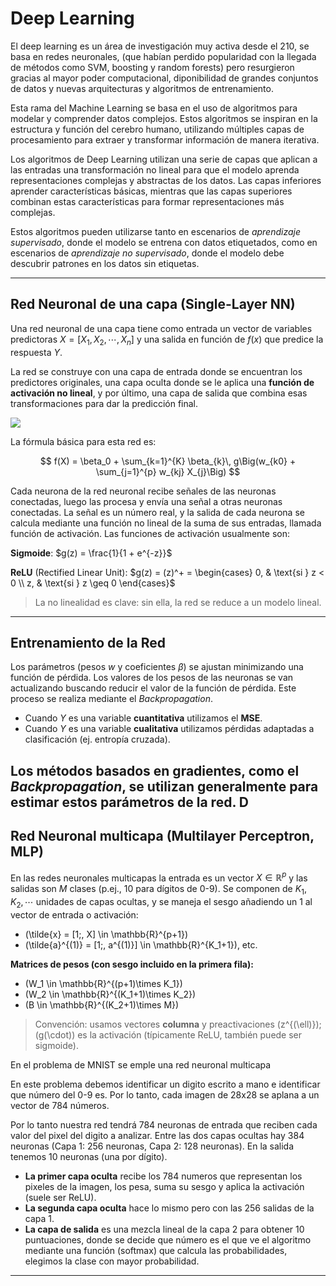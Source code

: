 # Deep Learning

El deep learning es un área de investigación muy activa desde el 210, se basa en redes neuronales, (que habían perdido popularidad con la llegada de métodos como SVM, boosting y random forests) pero resurgieron gracias al mayor poder computacional, diponibilidad de grandes conjuntos de datos y nuevas arquitecturas y algoritmos de entrenamiento.

Esta rama del Machine Learning se basa en el uso de algoritmos para modelar y comprender datos complejos. Estos algoritmos se inspiran en la estructura y función del cerebro humano, utilizando múltiples capas de procesamiento para extraer y transformar información de manera iterativa.

Los algoritmos de Deep Learning utilizan una serie de capas que aplican a las entradas una transformación no lineal para que el modelo aprenda representaciones complejas y abstractas de los datos. Las capas inferiores aprender características básicas, mientras que las capas superiores combinan estas características para formar representaciones más complejas.

Estos algoritmos pueden utilizarse tanto en escenarios de *aprendizaje supervisado*, donde el modelo se entrena con datos etiquetados, como en escenarios de *aprendizaje no supervisado*, donde el modelo debe descubrir patrones en los datos sin etiquetas.

---

## Red Neuronal de una capa (Single-Layer NN)

Una red neuronal de una capa tiene como entrada un vector de variables predictoras $X =[X_1, X_2, \cdots, X_n]$ y una salida en función de $f(x)$ que predice la respuesta $Y$.

La red se construye con una capa de entrada donde se encuentran los predictores originales, una capa oculta donde se le aplica una **función de activación no lineal**, y por último, una capa de salida que combina esas transformaciones para dar la predicción final.

![](https://commons.wikimedia.org/wiki/File:Colored_neural_network_es.svg)

La fórmula básica para esta red es:

$$
f(X) = \beta_0 + \sum_{k=1}^{K} \beta_{k}\, g\Big(w_{k0} + \sum_{j=1}^{p} w_{kj} X_{j}\Big)
$$

Cada neurona de la red neuronal recibe señales de las neuronas conectadas, luego las procesa y envía una señal a otras neuronas conectadas. La señal es un número real, y la salida de cada neurona se calcula mediante una función no lineal de la suma de sus entradas, llamada función de activación.
Las funciones de activación usualmente son:

**Sigmoide**: $g(z) = \frac{1}{1 + e^{-z}}$

**ReLU** (Rectified Linear Unit): $g(z) = (z)^+ = \begin{cases} 0, & \text{si } z < 0 \\ z, & \text{si } z \geq 0 \end{cases}$

> La no linealidad es clave: sin ella, la red se reduce a un modelo lineal.

---

## Entrenamiento de la Red

Los parámetros (pesos $w$ y coeficientes $\beta$) se ajustan minimizando una función de pérdida. Los valores de los pesos de las neuronas se van actualizando buscando reducir el valor de la función de pérdida. Este proceso se realiza mediante el *Backpropagation*.

- Cuando $Y$ es una variable **cuantitativa** utilizamos el **MSE**.
- Cuando $Y$ es una variable **cualitativa** utilizamos pérdidas adaptadas a clasificación (ej. entropía cruzada).

Los métodos basados en gradientes, como el *Backpropagation*, se utilizan generalmente para estimar estos parámetros de la red. D
---

## Red Neuronal multicapa (Multilayer Perceptron, MLP)

En las redes neuronales multicapas la entrada es un vector $X \in \mathbb{R}^p$ y las salidas son $M$ clases (p.ej., 10 para dígitos de 0-9).
Se componen de $K_1, K_2, \cdots$ unidades de capas ocultas, y se maneja el sesgo añadiendo un 1 al vector de entrada o activación:

  - \(\tilde{x} = [1;\, X] \in \mathbb{R}^{p+1}\)
  - \(\tilde{a}^{(1)} = [1;\, a^{(1)}] \in \mathbb{R}^{K_1+1}\), etc.

**Matrices de pesos (con sesgo incluido en la primera fila):**
- \(W_1 \in \mathbb{R}^{(p+1)\times K_1}\)
- \(W_2 \in \mathbb{R}^{(K_1+1)\times K_2}\)
- \(B \in \mathbb{R}^{(K_2+1)\times M}\)

> Convención: usamos vectores **columna** y preactivaciones \(z^{(\ell)}\); \(g(\cdot)\) es la activación (típicamente ReLU, también puede ser sigmoide).

En el problema de MNIST se emple una red neuronal multicapa

En este problema debemos identificar un digito escrito a mano e identificar que número del 0-9 es. Por lo tanto, cada imagen de 28x28 se aplana a un vector de 784 números.

Por lo tanto nuestra red tendrá 784 neuronas de entrada que reciben cada valor del pixel del digito a analizar. Entre las dos capas ocultas hay 384 neuronas (Capa 1: 256 neuronas, Capa 2: 128 neuronas). En la salida tenemos 10 neuronas (una por dígito).

- **La primer capa oculta** recibe los 784 numeros que representan los pixeles de la imagen, los pesa, suma su sesgo y aplica la activación (suele ser ReLU).
- **La segunda capa oculta** hace lo mismo pero con las 256 salidas de la capa 1.
- **La capa de salida** es una mezcla lineal de la capa 2 para obtener 10 puntuaciones, donde se decide que número es el que ve el algoritmo mediante una función (softmax) que calcula las probabilidades, elegimos la clase con mayor probabilidad.

---
